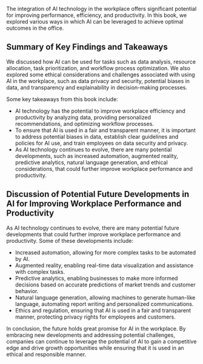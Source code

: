

The integration of AI technology in the workplace offers significant potential for improving performance, efficiency, and productivity. In this book, we explored various ways in which AI can be leveraged to achieve optimal outcomes in the office.

Summary of Key Findings and Takeaways
-------------------------------------

We discussed how AI can be used for tasks such as data analysis, resource allocation, task prioritization, and workflow process optimization. We also explored some ethical considerations and challenges associated with using AI in the workplace, such as data privacy and security, potential biases in data, and transparency and explainability in decision-making processes.

Some key takeaways from this book include:

* AI technology has the potential to improve workplace efficiency and productivity by analyzing data, providing personalized recommendations, and optimizing workflow processes.
* To ensure that AI is used in a fair and transparent manner, it is important to address potential biases in data, establish clear guidelines and policies for AI use, and train employees on data security and privacy.
* As AI technology continues to evolve, there are many potential developments, such as increased automation, augmented reality, predictive analytics, natural language generation, and ethical considerations, that could further improve workplace performance and productivity.

Discussion of Potential Future Developments in AI for Improving Workplace Performance and Productivity
------------------------------------------------------------------------------------------------------

As AI technology continues to evolve, there are many potential future developments that could further improve workplace performance and productivity. Some of these developments include:

* Increased automation, allowing for more complex tasks to be automated by AI.
* Augmented reality, enabling real-time data visualization and assistance with complex tasks.
* Predictive analytics, enabling businesses to make more informed decisions based on accurate predictions of market trends and customer behavior.
* Natural language generation, allowing machines to generate human-like language, automating report writing and personalized communications.
* Ethics and regulation, ensuring that AI is used in a fair and transparent manner, protecting privacy rights for employees and customers.

In conclusion, the future holds great promise for AI in the workplace. By embracing new developments and addressing potential challenges, companies can continue to leverage the potential of AI to gain a competitive edge and drive growth opportunities while ensuring that it is used in an ethical and responsible manner.
